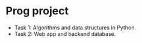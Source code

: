 # Prog project

* Task 1: Algorithms and data structures in Python.
* Task 2: Web app and backend database.
